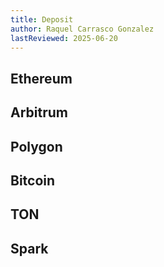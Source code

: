 ```yaml
---
title: Deposit
author: Raquel Carrasco Gonzalez
lastReviewed: 2025-06-20
---
```


## Ethereum

## Arbitrum

## Polygon

## Bitcoin

## TON

## Spark